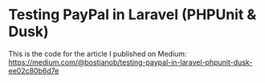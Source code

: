 # Testing PayPal in Laravel (PHPUnit & Dusk)

This is the code for the article I published on Medium: https://medium.com/@bostjanob/testing-paypal-in-laravel-phpunit-dusk-ee02c80b6d7e